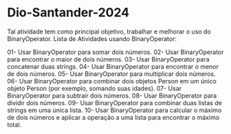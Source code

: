 # Dio-Santander-2024
Tal atividade tem como principal objetivo, trabalhar e melhorar o uso do BinaryOperator.
Lista de Atividades usando BinaryOperator:

01- Usar BinaryOperator para somar dois números.
02- Usar BinaryOperator para encontrar o maior de dois números.
03- Usar BinaryOperator para concatenar duas strings.
04- Usar BinaryOperator para encontrar o menor de dois números.
05- Usar BinaryOperator para multiplicar dois números.
06- Usar BinaryOperator para combinar dois objetos Person em um único objeto Person (por exemplo, somando suas idades).
07- Usar BinaryOperator para subtrair dois números.
08- Usar BinaryOperator para dividir dois números.
09- Usar BinaryOperator para combinar duas listas de strings em uma única lista.
10- Usar BinaryOperator para calcular o máximo de dois números e aplicar a operação a uma lista para encontrar o máximo total.
